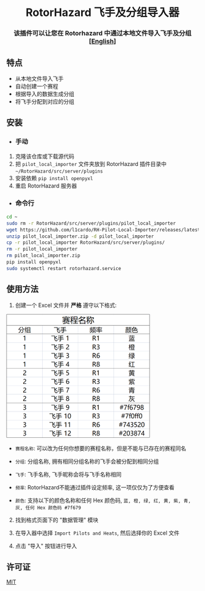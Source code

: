 #
<p align="center">
<h1 align="center">RotorHazard 飞手及分组导入器</h1>
<h3 align="center">该插件可以让您在 Rotorhazard 中通过本地文件导入飞手及分组<br>
<a href="./README.md">[English]</a><br>
</h3>

## 特点

- 从本地文件导入飞手
- 自动创建一个赛程
- 根据导入的数据生成分组
- 将飞手分配到对应的分组

## 安装

- ### 手动

1. 克隆该仓库或下载源代码
2. 把 `pilot_local_importer` 文件夹放到 RotorHazard 插件目录中 `~/RotorHazard/src/server/plugins`
3. 安装依赖 `pip install openpyxl`
3. 重启 RotorHazard 服务器

- ### 命令行

```bash
cd ~
sudo rm -r RotorHazard/src/server/plugins/pilot_local_importer
wget https://github.com/l1cardo/RH-Pilot-Local-Importer/releases/latest/download/pilot_local_importer.zip
unzip pilot_local_importer.zip -d pilot_local_importer
cp -r pilot_local_importer RotorHazard/src/server/plugins/
rm -r pilot_local_importer
rm pilot_local_importer.zip
pip install openpyxl
sudo systemctl restart rotorhazard.service
```

## 使用方法

1. 创建一个 Excel 文件并 **严格** 遵守以下格式:

![](sheet_cn.png)

- `赛程名称`: 可以改为任何你想要的赛程名称，但是不能与已存在的赛程同名

- `分组`: 分组名称, 拥有相同分组名称的飞手会被分配到相同分组

- `飞手`: 飞手名称, 飞手昵称会将与飞手名称相同

- `频率`: RotorHazard不能通过插件设定频率, 这一项仅仅为了方便查看

- `颜色`: 支持以下的颜色名称和任何 Hex 颜色码, `蓝, 橙, 绿, 红, 黄, 紫, 青, 灰, 任何 Hex 颜色码 #7f679`

2. 找到格式页面下的 "数据管理" 模块

3. 在导入器中选择 `Import Pilots and Heats`, 然后选择你的 Excel 文件

4. 点击 "导入" 按钮进行导入

## 许可证

[MIT](LICENSE)